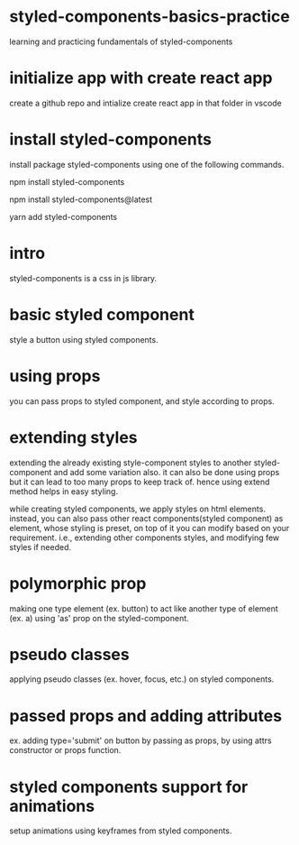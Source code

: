 # styled-components-basics-practice

learning and practicing fundamentals of styled-components

# initialize app with create react app

create a github repo and intialize create react app in that folder in vscode

# install styled-components

install package styled-components using one of the following commands.

npm install styled-components

npm install styled-components@latest

yarn add styled-components

# intro

styled-components is a css in js library.

# basic styled component

style a button using styled components.

# using props

you can pass props to styled component, and style according to props.

# extending styles

extending the already existing style-component styles to another styled-component and add some variation also. it can also be done using props but it can lead to too many props to keep track of. hence using extend method helps in easy styling.

while creating styled components, we apply styles on html elements. instead, you can also pass other react components(styled component) as element, whose styling is preset, on top of it you can modify based on your requirement. i.e., extending other components styles, and modifying few styles if needed.

# polymorphic prop

making one type element (ex. button) to act like another type of element (ex. a) using 'as' prop on the styled-component.

# pseudo classes

applying pseudo classes (ex. hover, focus, etc.) on styled components.

# passed props and adding attributes

ex. adding type='submit' on button by passing as props, by using attrs constructor or props function.

# styled components support for animations

setup animations using keyframes from styled components.

